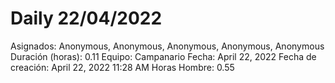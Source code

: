# Daily 22/04/2022

Asignados: Anonymous, Anonymous, Anonymous, Anonymous, Anonymous
Duración (horas): 0.11
Equipo: Campanario
Fecha: April 22, 2022
Fecha de creación: April 22, 2022 11:28 AM
Horas Hombre: 0.55